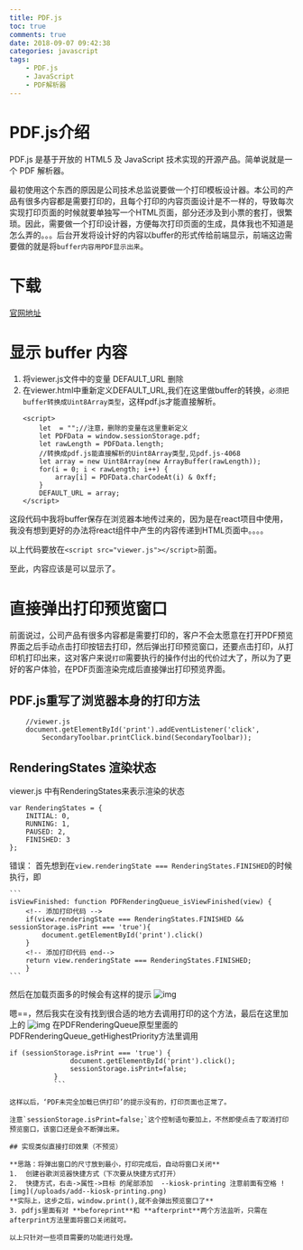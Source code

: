 ```yaml
---
title: PDF.js
toc: true
comments: true
date: 2018-09-07 09:42:38
categories: javascript
tags: 
    - PDF.js 
    - JavaScript 
    - PDF解析器
---
```

# PDF.js介绍
PDF.js 是基于开放的 HTML5 及 JavaScript 技术实现的开源产品。简单说就是一个 PDF 解析器。

最初使用这个东西的原因是公司技术总监说要做一个打印模板设计器。本公司的产品有很多内容都是需要打印的，且每个打印的内容页面设计是不一样的，导致每次实现打印页面的时候就要单独写一个HTML页面，部分还涉及到小票的套打，很繁琐。因此，需要做一个打印设计器，方便每次打印页面的生成，具体我也不知道是怎么弄的。。。后台开发将设计好的内容以buffer的形式传给前端显示，前端这边需要做的就是将`buffer内容用PDF显示出来`。
# 下载
[官网地址](http://mozilla.github.io/pdf.js/)

# 显示 buffer 内容
1. 将viewer.js文件中的变量 DEFAULT_URL 删除
2. 在viewer.html中重新定义DEFAULT_URL,我们在这里做buffer的转换，`必须把buffer转换成Uint8Array类型`，这样pdf.js才能直接解析。
    ```
    <script>
        let  = "";//注意，删除的变量在这里重新定义
        let PDFData = window.sessionStorage.pdf;
        let rawLength = PDFData.length;
        //转换成pdf.js能直接解析的Uint8Array类型,见pdf.js-4068
        let array = new Uint8Array(new ArrayBuffer(rawLength));
        for(i = 0; i < rawLength; i++) {
            array[i] = PDFData.charCodeAt(i) & 0xff;
        }
        DEFAULT_URL = array;
    </script>
    ```
这段代码中我将buffer保存在浏览器本地传过来的，因为是在react项目中使用，我没有想到更好的办法将react组件中产生的内容传递到HTML页面中。。。。

以上代码要放在`<script src="viewer.js"></script>`前面。

至此，内容应该是可以显示了。

# 直接弹出打印预览窗口

前面说过，公司产品有很多内容都是需要打印的，客户不会太愿意在打开PDF预览界面之后手动点击打印按钮去打印，然后弹出打印预览窗口，还要点击打印，从打印机打印出来，这对客户来说`打印`需要执行的操作付出的代价过大了，所以为了更好的客户体验，在PDF页面渲染完成后直接弹出打印预览界面。

## PDF.js重写了浏览器本身的打印方法

```
    //viewer.js
    document.getElementById('print').addEventListener('click',
        SecondaryToolbar.printClick.bind(SecondaryToolbar));
```
## RenderingStates 渲染状态
viewer.js 中有RenderingStates来表示渲染的状态
```
var RenderingStates = {
    INITIAL: 0,
    RUNNING: 1,
    PAUSED: 2,
    FINISHED: 3
};
```
错误：
    首先想到在`view.renderingState === RenderingStates.FINISHED`的时候执行，即

    ```
    isViewFinished: function PDFRenderingQueue_isViewFinished(view) {
        <!-- 添加打印代码 -->
        if(view.renderingState === RenderingStates.FINISHED && sessionStorage.isPrint === 'true'){
            document.getElementById('print').click()
        }
        <!-- 添加打印代码 end-->
        return view.renderingState === RenderingStates.FINISHED;
        }
    ```
然后在加载页面多的时候会有这样的提示
![img](http://pe5s1kztp.bkt.clouddn.com/images/PDF%E8%AD%A6%E5%91%8A.jpg "PDF未完全加载已供打印")

嗯==，然后我实在没有找到很合适的地方去调用打印的这个方法，最后在这里加上的
![img](/uploads/PDFRenderingQueue_getHighestPriority里面点击打印.jpg)
在PDFRenderingQueue原型里面的PDFRenderingQueue_getHighestPriority方法里调用

 ```
 if (sessionStorage.isPrint === 'true') {
                document.getElementById('print').click();
                sessionStorage.isPrint=false;
            }
            ```

这样以后，‘PDF未完全加载已供打印’的提示没有的，打印页面也正常了。

注意`sessionStorage.isPrint=false;`这个控制语句要加上，不然即使点击了取消打印预览窗口，该窗口还是会不断弹出来。

## 实现类似直接打印效果（不预览）

 **思路：将弹出窗口的尺寸放到最小，打印完成后，自动将窗口关闭**
1.	创建谷歌浏览器快捷方式（下次要从快捷方式打开）
2.	快捷方式，右击->属性->目标 的尾部添加  --kiosk-printing 注意前面有空格 ![img](/uploads/add--kiosk-printing.png)
 **实际上，这步之后，window.print(),就不会弹出预览窗口了**
3. pdfjs里面有对 **beforeprint**和 **afterprint**两个方法监听，只需在afterprint方法里面将窗口关闭就可。

以上只针对一些项目需要的功能进行处理。